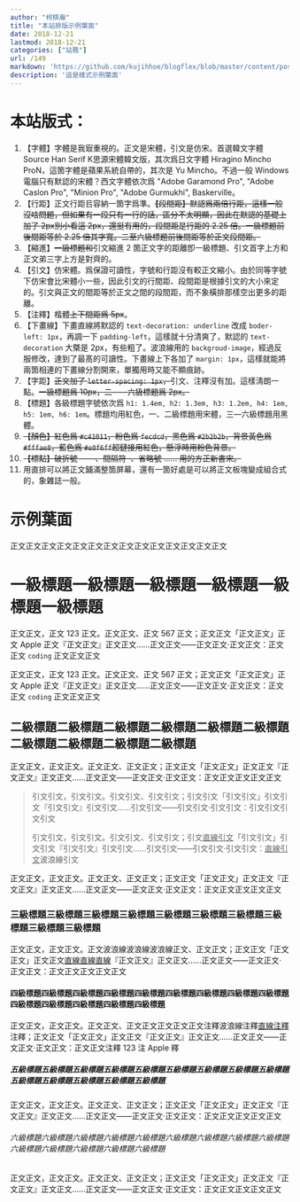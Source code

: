 ```yaml
---
author: "柯棋瀚"
title: "本站排版示例葉面"
date: 2018-12-21
lastmod: 2018-12-21
categories: ["站務"]
url: /149
markdown: 'https://github.com/kujihhoe/blogflex/blob/master/content/post/149示例葉面.md'
description: '這是樣式示例葉面'
---
```


# 本站版式：

1. 【字體】字體是我㝡重視的。正文是宋體，引文是仿宋。首選韓文字體 Source Han Serif K<n>思源宋體韓文版</n>，其次爲日文字體 Hiragino Mincho ProN，這箇字體是蘋果系統自帶的，其次是 Yu Mincho。不過一般 Windows 電腦只有默認的宋體？西文字體依次爲 "Adobe Garamond Pro", "Adobe Caslon Pro", "Minion Pro", "Adobe Gurmukhi", Baskerville。
2. 【行距】正文行距㠯容納一箇字爲準。~~【段間距】默認爲兩倍行距，這樣一般沒啥問題，但如果有一段只有一行的話，區分不太明顯，因此在默認的基礎上加了 2px<n>別小看這 2px，還挺有用的</n>，段間距是行距的 2.25 倍。一級標題前後間距等於 2.25 倍其字寬。二至六級標題前後間距等於正文段間距。~~
3. 【縮進】~~一級標題和~~引文縮進 2 箇正文字的距離<n>卽一級標題、引文首字上方和正文弟三字上方是對齊的</n>。
4. 【引文】仿宋體。爲保證可讀性，字號和行距沒有較正文縮小。由於同等字號下仿宋會比宋體小一些，因此引文的行間距、段間距是根據引文的大小來定的。引文與正文的間距等於正文之間的段間距，而不象橫排那樣空出更多的距離。
5. 【注釋】楷體~~上下間距爲 5px~~。
6. 【下畫線】下畫直線將默認的 `text-decoration: underline` 改成 `boder-left: 1px`，再調一下 `padding-left`，這樣就十分清爽了，默認的 `text-decoration` 大槩是 2px，有些粗了。波浪線用的 `backgroud-image`，經過反服修改，達到了最髙的可讀性。下畫線上下各加了 `margin: 1px`，這樣就能將兩箇相連的下畫線分割開來，單獨用時又能不顯痕跡。
7. 【字距】~~正文加了 `letter-spacing: 1px`，~~引文、注釋沒有加。這樣淸朗一點。~~一級標題爲 10px，二——六級標題爲 2px。~~
8. 【標題】各級標題字號依次爲 `h1: 1.4em, h2: 1.3em, h3: 1.2em, h4: 1em, h5: 1em, h6: 1em`。標題均用紅色，一、二級標題用宋體，三—六級標題用黑體。
9. ~~【顏色】紅色爲 `#c41011`，粉色爲 `fecdcd`，黑色爲 `#2b2b2b`，背景黃色爲 `#fffae8`，藍色爲 `#e0f6ff`超鏈接用紅色，懸浮時用粉色背景。~~
10. ~~【標點】破折號 ——、間隔符 ·、省略號 …… 用的方正新書宋。~~
11. 用直排可以將正文鋪滿整箇屏幕，還有一箇好處是可以將正文板塊變成組合式的，象雜誌一般。

# 示例葉面

正文正文正文正文正文正文正文正文正文正文正文正文正文正文

# 一級標題一級標題一級標題一級標題一級標題一級標題

正文正文，正文 123 正文。正文正文、正文 567 正文；正文正文「正文正文」正文 Apple 正文『正文正文』正文正文……正文正文——正文正文·正文正文：正文正文 `coding` 正文正文正文

正文正文，正文 123 正文。正文正文、正文 567 正文；正文正文「正文正文」正文 Apple 正文『正文正文』正文正文……正文正文——正文正文·正文正文：正文正文 `coding` 正文正文正文

## 二級標題二級標題二級標題二級標題二級標題二級標題二級標題二級標題二級標題二級標題

正文正文，正文正文。正文正文、正文正文；正文正文「正文正文」正文正文『正文正文』正文正文……正文正文——正文正文·正文正文：正文正文正文正文正文

> 引文引文，引文引文。引文引文、引文引文；引文引文「引文引文」引文引文『引文引文』引文引文……引文引文——引文引文·引文引文：引文引文引文引文
>
> 引文引文，引文引文。引文引文、引文引文；引文<u>直線引文</u>「引文引文」引文引文『引文引文』引文引文……引文引文——引文引文·引文引文：<u>直線引文</u><v>波浪線引文</v>

正文正文，正文正文。正文正文、正文正文；正文正文「正文正文」正文正文『正文正文』正文正文……正文正文——正文正文·正文正文：正文正文正文正文正文

### 三級標題三級標題三級標題三級標題三級標題三級標題三級標題三級標題三級標題三級標題

正文正文，正文正文。正文<v>波浪線波浪線</v><v>波浪線</v>正文、正文正文；正文正文「正文正文」正文正文<u>直線直線</u><u>直線</u>『正文正文』正文正文……正文正文——正文正文·正文正文：正文正文正文正文正文

#### 四級標題四級標題四級標題四級標題四級標題四級標題四級標題四級標題四級標題四級標題四級標題四級標題四級標題四級標題

正文正文，正文正文。正文正文、正文正文正文正文正文<n>注釋<v>波浪線注釋</v><u>直線注釋</u>注釋</n>；正文正文「正文正文」正文正文『正文正文』正文正文……正文正文——正文正文·正文正文：正文正文<n>注釋 123 注 Apple 釋</n>

##### 五級標題五級標題五級標題五級標題五級標題五級標題五級標題五級標題五級標題五級標題五級標題五級標題五級標題五級標題

正文正文，正文正文。正文正文、正文正文；正文正文「正文正文」正文正文『正文正文』正文正文……正文正文——正文正文·正文正文：正文正文正文正文正文

###### 六級標題六級標題六級標題六級標題六級標題六級標題六級標題六級標題六級標題六級標題六級標題六級標題六級標題六級標題

正文正文，正文正文。正文正文、正文正文；正文正文「正文正文」正文正文『正文正文』正文正文……正文正文——正文正文·正文正文：正文正文正文正文正文

